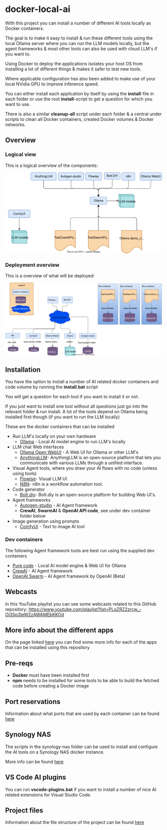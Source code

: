 # docker-local-ai

With this project you can install a number of different AI tools locally as Docker containers.

The goal is to make it easy to install & run these different tools using the local Ollama server where you can run the LLM models locally, but the agent frameworks & most other tools can also be used with cloud LLM's if you want to.

Using Docker to deploy the applications isolates your host OS from installing a lot of different things & makes it safer to test new tools.

Where applicable configuration has also been added to make use of your local NVidia GPU to improve inference speed.

You can either install each application by itself by using the **install**-file in each folder or use the root **install**-script to get a question for which you want to use.

There is also a similar **cleanup-all** script under each folder & a central under scripts to clean all Docker containers, created Docker volumes & Docker networks.

## Overview

### Logical view

This is a logical overview of the components:

![logical-overview-image](docs/images/logical-overview.svg)

### Deployment overview

This is a overview of what will be deployed:

![overview-image](docs/images/overview.svg)

## Installation

You have the option to install a number of AI related docker containers and code volume by running the **install.bat** script

You will get a question for each tool if you want to install it or not.

If you just want to install one tool without all questions just go into the relevant folder & run install.
A lot of the tools depend on Ollama being installed first though (if you want to run the LLM locally)

These are the docker containers that can be installed

- Run LLM's locally on your own hardware
  - [Ollama](ollama/ReadMe.md) - Local AI model engine to run LLM's locally
- LLM chat Web interfaces
  - [Ollama Open WebUI](ollama/ReadMe.md) - A Web UI for Ollama or other LLM's
  - [AnythingLLM](AnythingLLM/ReadMe.md)- AnythingLLM is an open-source platform that lets you communicate with various LLMs through a unified interface.
- Visual Agent tools, where you draw your AI flows with no code (unless using tools)
  - [Flowise](flowise/ReadMe.md)- Visual LLM UI
  - [N8N](n8n/ReadMe.md)- n8n is a workflow automation tool.
- Code generator
  - [Bolt.diy](bolt.diy/ReadMe.md)- Bolt.diy is an open-source platform for building Web UI's.
- Agent frameworks
  - [Autogen-studio](autogen-studio/ReadMe.md) - AI Agent framework
  - **CrewAI**, **SwarmAI** & **OpenAI API code**, see under dev container folder below
- Image generation using prompts
  - [ComfyUI](comfy_ui/ReadMe.md) - Text to image AI tool

### Dev containers

The following Agent framework tools are best run using the supplied dev containers

- [Pure code](ollama/demo_code/ReadMe.md) - Local AI model engine & Web UI for Ollama
- [CrewAI](crewai/ReadMe.md) - AI Agent framework
- [OpenAI Swarm](swarm/ReadMe.md) - AI Agent framework by OpenAI (Beta)

## Webcasts

In this YouTube playlist you can see some webcasts related to this GitHub repository:
https://www.youtube.com/playlist?list=PLoZRZ2zrcw_-Oi3Sp3IeW2zAWAMEbKKOd

## More info about the different apps

On the page linked [here](docs/ai-apps.md) you can find some more info for each of the apps that can be installed using this repository

## Pre-reqs

- **Docker** must have been installed first
- **npm** needs to be installed for some tools to be able to build the fetched code before creating a Docker image

## Port reservations

Information about what ports that are used by each container can be found [here](docs/ports.md)

## Synology NAS

The scripts in the synology-nas folder can be used to install and configure the AI tools on a Synology NAS docker instance.

More info can be found [here](synology-nas/readme.md)

## VS Code AI plugins

You can run **vscode-plugins.bat** if you want to install a number of nice AI related extensions for Visual Studio Code.

## Project files

Information about the file structure of the project can be found [here](docs/files.md)
